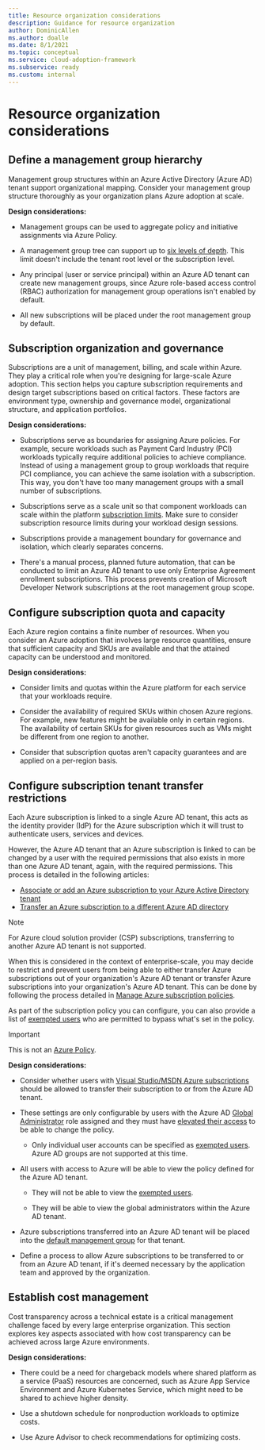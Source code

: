 ```yaml
---
title: Resource organization considerations
description: Guidance for resource organization
author: DominicAllen
ms.author: doalle
ms.date: 8/1/2021
ms.topic: conceptual
ms.service: cloud-adoption-framework
ms.subservice: ready
ms.custom: internal
---
```


# Resource organization considerations


## Define a management group hierarchy

Management group structures within an Azure Active Directory (Azure AD) tenant support organizational mapping. Consider your management group structure thoroughly as your organization plans Azure adoption at scale.

**Design considerations:**

- Management groups can be used to aggregate policy and initiative assignments via Azure Policy.

- A management group tree can support up to [six levels of depth](/azure/governance/management-groups/overview#hierarchy-of-management-groups-and-subscriptions). This limit doesn't include the tenant root level or the subscription level.

- Any principal (user or service principal) within an Azure AD tenant can create new management groups, since Azure role-based access control (RBAC) authorization for management group operations isn't enabled by default.

- All new subscriptions will be placed under the root management group by default.

## Subscription organization and governance

Subscriptions are a unit of management, billing, and scale within Azure. They play a critical role when you're designing for large-scale Azure adoption. This section helps you capture subscription requirements and design target subscriptions based on critical factors. These factors are environment type, ownership and governance model, organizational structure, and application portfolios.

**Design considerations:**

- Subscriptions serve as boundaries for assigning Azure policies. For example, secure workloads such as Payment Card Industry (PCI) workloads typically require additional policies to achieve compliance. Instead of using a management group to group workloads that require PCI compliance, you can achieve the same isolation with a subscription. This way, you don't have too many management groups with a small number of subscriptions.

- Subscriptions serve as a scale unit so that component workloads can scale within the platform [subscription limits](/azure/azure-resource-manager/management/azure-subscription-service-limits). Make sure to consider subscription resource limits during your workload design sessions.

- Subscriptions provide a management boundary for governance and isolation, which clearly separates concerns.

- There's a manual process, planned future automation, that can be conducted to limit an Azure AD tenant to use only Enterprise Agreement enrollment subscriptions. This process prevents creation of Microsoft Developer Network subscriptions at the root management group scope.

## Configure subscription quota and capacity

Each Azure region contains a finite number of resources. When you consider an Azure adoption that involves large resource quantities, ensure that sufficient capacity and SKUs are available and that the attained capacity can be understood and monitored.

**Design considerations:**

- Consider limits and quotas within the Azure platform for each service that your workloads require.

- Consider the availability of required SKUs within chosen Azure regions. For example, new features might be available only in certain regions. The availability of certain SKUs for given resources such as VMs might be different from one region to another.

- Consider that subscription quotas aren't capacity guarantees and are applied on a per-region basis.

## Configure subscription tenant transfer restrictions

Each Azure subscription is linked to a single Azure AD tenant, this acts as the identity provider (IdP) for the Azure subscription which it will trust to authenticate users, services and devices.

However, the Azure AD tenant that an Azure subscription is linked to can be changed by a user with the required permissions that also exists in more than one Azure AD tenant, again, with the required permissions. This process is detailed in the following articles:

- [Associate or add an Azure subscription to your Azure Active Directory tenant](/azure/active-directory/fundamentals/active-directory-how-subscriptions-associated-directory)
- [Transfer an Azure subscription to a different Azure AD directory](/azure/role-based-access-control/transfer-subscription)

> [!NOTE]
> For Azure cloud solution provider (CSP) subscriptions, transferring to another Azure AD tenant is not supported.

When this is considered in the context of enterprise-scale, you may decide to restrict and prevent users from being able to either transfer Azure subscriptions out of your organization's Azure AD tenant or transfer Azure subscriptions into your organization's Azure AD tenant. This can be done by following the process detailed in  [Manage Azure subscription policies](/azure/cost-management-billing/manage/manage-azure-subscription-policy).

As part of the subscription policy you can configure, you can also provide a list of [exempted users](/azure/cost-management-billing/manage/manage-azure-subscription-policy#exempted-users) who are permitted to bypass what's set in the policy.

> [!IMPORTANT]
> This is not an [Azure Policy](/azure/governance/policy/overview).

**Design considerations:**

- Consider whether users with [Visual Studio/MSDN Azure subscriptions](https://azure.microsoft.com/pricing/member-offers/credit-for-visual-studio-subscribers/) should be allowed to transfer their subscription to or from the Azure AD tenant.

- These settings are only configurable by users with the Azure AD [Global Administrator](/azure/active-directory/roles/permissions-reference#global-administrator) role assigned and they must have [elevated their access](/azure/role-based-access-control/elevate-access-global-admin) to be able to change the policy.

  - Only individual user accounts can be specified as [exempted users](/azure/cost-management-billing/manage/manage-azure-subscription-policy#exempted-users). Azure AD groups are not supported at this time.

- All users with access to Azure will be able to view the policy defined for the Azure AD tenant.

  - They will not be able to view the [exempted users](/azure/cost-management-billing/manage/manage-azure-subscription-policy#exempted-users).

  - They will be able to view the global administrators within the Azure AD tenant.

- Azure subscriptions transferred into an Azure AD tenant will be placed into the [default management group](/azure/governance/management-groups/how-to/protect-resource-hierarchy#setting---default-management-group) for that tenant.

- Define a process to allow Azure subscriptions to be transferred to or from an Azure AD tenant, if it's deemed necessary by the application team and approved by the organization.

## Establish cost management

Cost transparency across a technical estate is a critical management challenge faced by every large enterprise organization. This section explores key aspects associated with how cost transparency can be achieved across large Azure environments.

**Design considerations:**

- There could be a need for chargeback models where shared platform as a service (PaaS) resources are concerned, such as Azure App Service Environment and Azure Kubernetes Service, which might need to be shared to achieve higher density.

- Use a shutdown schedule for nonproduction workloads to optimize costs.

- Use Azure Advisor to check recommendations for optimizing costs.

